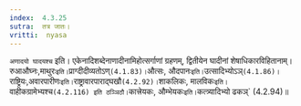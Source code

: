 ```yaml
---
index:  4.3.25
sutra:  तत्र जातः।
vritti:  nyasa
---
```


`अणादयो घादयश्च` इति। एकेनादिशब्देनाणादीनामिहोत्सर्गाणां ग्रहणम्, द्वितीयेन घादीनां शेषाधिकारविहितानाम्। रुआऔघ्नः,माथुरः` इति। `प्राग्दीदीव्यतोऽण्` (4.1.83)। `औत्सः, औदपानः` इति। `उत्सादिभ्योऽञ्` (4.1.86)। `राष्ट्रियः,अवारपारीणः` इति। `राष्ट्रावारपाराद्घखौ` (4.2.92)। `शाकलिकः, मालविकः` इति। `वाहीकग्रामेभ्यश्च` (4.2.116) इति ठञ्ञिठौ। `कात्त्रेयकः, औम्भेयकः` इति। `कत्त्र्यादिभ्यो ढकञ्` (4.2.94)॥
